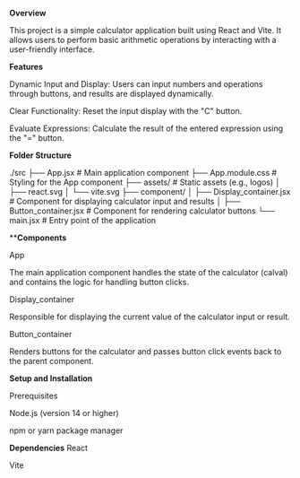 **Overview**

This project is a simple calculator application built using React and Vite. It allows users to perform basic arithmetic operations by interacting with a user-friendly interface.

**Features**

Dynamic Input and Display: Users can input numbers and operations through buttons, and results are displayed dynamically.

Clear Functionality: Reset the input display with the "C" button.

Evaluate Expressions: Calculate the result of the entered expression using the "=" button.

**Folder Structure**

./src
├── App.jsx                  # Main application component 
├── App.module.css          # Styling for the App component 
├── assets/                 # Static assets (e.g., logos) 
│   ├── react.svg
│   └── vite.svg
├── component/
│   ├── Display_container.jsx # Component for displaying calculator input and results
│   ├── Button_container.jsx  # Component for rendering calculator buttons
└── main.jsx                # Entry point of the application

****Components** 

App

The main application component handles the state of the calculator (calval) and contains the logic for handling button clicks.

Display_container

Responsible for displaying the current value of the calculator input or result.

Button_container

Renders buttons for the calculator and passes button click events back to the parent component.

**Setup and Installation**

Prerequisites

Node.js (version 14 or higher)

npm or yarn package manager

**Dependencies**
React

Vite
